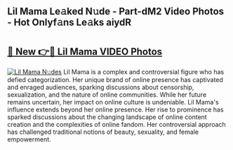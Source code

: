 ## Lil Mama Le𝚊ked N𝚞de - Part-dM2 Video Photos - Hot Onlyf𝚊ns Le𝚊ks aiydR

# <h2><a href="http://ab44599.deff.icu/?id=Lil+Mama">🔗 New 👉🔴 Lil Mama VIDEO Photos</a></h2>

[![Lil Mama N𝚞des](https://i.imgur.com/rIISA9y.gif)](http://ab44599.deff.icu/?id=Lil+Mama)
Lil Mama is a complex and controversial figure who has defied categorization. Her unique brand of online presence has captivated and enraged audiences, sparking discussions about censorship, sexualization, and the nature of online communities. While her future remains uncertain, her impact on online culture is undeniable. Lil Mama's influence extends beyond her online presence. Her rise to prominence has sparked discussions about the changing landscape of online content creation and the complexities of online fandom. Her controversial approach has challenged traditional notions of beauty, sexuality, and female empowerment.
